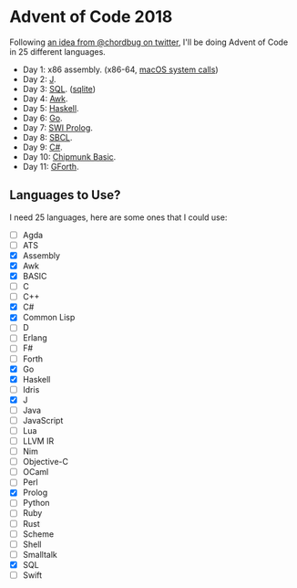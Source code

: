 # Advent of Code 2018

Following [an idea from @chordbug on twitter][tweet], I'll be doing Advent of Code in 25 different languages.

[tweet]: https://twitter.com/chordbug/status/1068321394897899520

- Day 1: x86 assembly. (x86-64, [macOS system calls])
- Day 2: [J].
- Day 3: [SQL]. ([sqlite])
- Day 4: [Awk].
- Day 5: [Haskell].
- Day 6: [Go].
- Day 7: [SWI Prolog].
- Day 8: [SBCL].
- Day 9: [C#].
- Day 10: [Chipmunk Basic].
- Day 11: [GForth].

[macos system calls]: https://stackoverflow.com/questions/48845697/macos-64-bit-system-call-table
[j]: http://www.jsoftware.com/
[sql]: https://en.wikipedia.org/wiki/SQL
[sqlite]: https://www.sqlite.org/index.html
[awk]: https://en.wikipedia.org/wiki/AWK
[haskell]: https://www.haskell.org/
[go]: https://golang.org/
[swi prolog]: http://www.swi-prolog.org/
[sbcl]: http://www.sbcl.org/
[c#]: https://www.mono-project.com/
[chipmunk basic]: http://www.nicholson.com/rhn/basic/
[gforth]: https://www.gnu.org/software/gforth/

## Languages to Use?

I need 25 languages, here are some ones that I could use:

- [ ] Agda
- [ ] ATS
- [x] Assembly
- [x] Awk
- [x] BASIC
- [ ] C
- [ ] C++
- [x] C#
- [x] Common Lisp
- [ ] D
- [ ] Erlang
- [ ] F#
- [ ] Forth
- [x] Go
- [x] Haskell
- [ ] Idris
- [x] J
- [ ] Java
- [ ] JavaScript
- [ ] Lua
- [ ] LLVM IR
- [ ] Nim
- [ ] Objective-C
- [ ] OCaml
- [ ] Perl
- [x] Prolog
- [ ] Python
- [ ] Ruby
- [ ] Rust
- [ ] Scheme
- [ ] Shell
- [ ] Smalltalk
- [x] SQL
- [ ] Swift
